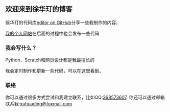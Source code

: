 ## 欢迎来到徐华玎的博客

徐华玎的代码库[editor on GitHub](https://github.com/xuhuading/)分享一些我制作的内容。

[我的个人网站](http://www.xuhuading.cn/)在后面的过程中也会发布一些代码

### 我会写什么？

Python、Scratch和网页设计都是我最擅长的

我会定时制作和更新一些代码，可以在[这里](https://github.com/xuhuading/)看到。

### 联络

你可以通过很多方式尝试和我建立联系，比如QQ:[368573607](http://sighttp.qq.com/authd?IDKEY=f84c30c39a63569560fe17068914aa7069bc0697c2698841). 你还可以通过邮箱联系我:[xuhuading@foxmail.com](xuhuading@foxmail.com)
